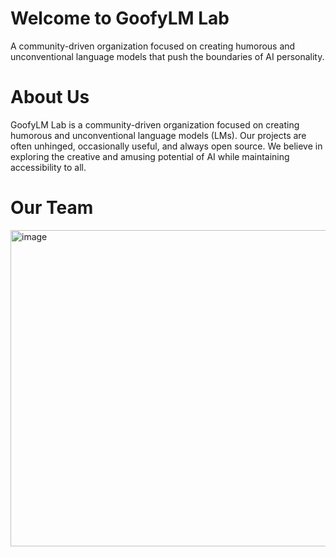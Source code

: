 # Welcome to GoofyLM Lab
A community-driven organization focused on creating humorous and unconventional language models that push the boundaries of AI personality.

# About Us
GoofyLM Lab is a community-driven organization focused on creating humorous and unconventional language models (LMs). Our projects are often unhinged, occasionally useful, and always open source. We believe in exploring the creative and amusing potential of AI while maintaining accessibility to all.

# Our Team
<img width="936" height="506" alt="image" src="https://github.com/user-attachments/assets/7c3dd363-9f51-442e-a513-c8aa1f612cd7" />
